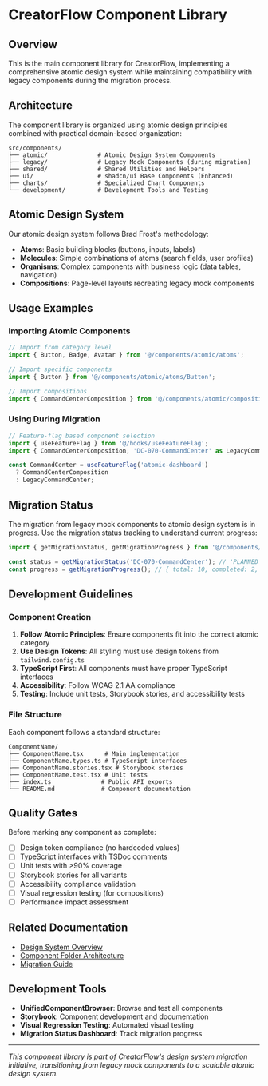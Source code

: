 # CreatorFlow Component Library

## Overview

This is the main component library for CreatorFlow, implementing a comprehensive atomic design system while maintaining compatibility with legacy components during the migration process.

## Architecture

The component library is organized using atomic design principles combined with practical domain-based organization:

```
src/components/
├── atomic/              # Atomic Design System Components
├── legacy/              # Legacy Mock Components (during migration)
├── shared/              # Shared Utilities and Helpers
├── ui/                  # shadcn/ui Base Components (Enhanced)
├── charts/              # Specialized Chart Components
└── development/         # Development Tools and Testing
```

## Atomic Design System

Our atomic design system follows Brad Frost's methodology:

- **Atoms**: Basic building blocks (buttons, inputs, labels)
- **Molecules**: Simple combinations of atoms (search fields, user profiles)
- **Organisms**: Complex components with business logic (data tables, navigation)
- **Compositions**: Page-level layouts recreating legacy mock components

## Usage Examples

### Importing Atomic Components

```typescript
// Import from category level
import { Button, Badge, Avatar } from '@/components/atomic/atoms';

// Import specific components
import { Button } from '@/components/atomic/atoms/Button';

// Import compositions
import { CommandCenterComposition } from '@/components/atomic/compositions/dashboard';
```

### Using During Migration

```typescript
// Feature-flag based component selection
import { useFeatureFlag } from '@/hooks/useFeatureFlag';
import { CommandCenterComposition, 'DC-070-CommandCenter' as LegacyCommandCenter } from '@/components';

const CommandCenter = useFeatureFlag('atomic-dashboard')
  ? CommandCenterComposition
  : LegacyCommandCenter;
```

## Migration Status

The migration from legacy mock components to atomic design system is in progress. Use the migration status tracking to understand current progress:

```typescript
import { getMigrationStatus, getMigrationProgress } from '@/components/legacy/migration-status';

const status = getMigrationStatus('DC-070-CommandCenter'); // 'PLANNED'
const progress = getMigrationProgress(); // { total: 10, completed: 2, percentComplete: 20 }
```

## Development Guidelines

### Component Creation

1. **Follow Atomic Principles**: Ensure components fit into the correct atomic category
2. **Use Design Tokens**: All styling must use design tokens from `tailwind.config.ts`
3. **TypeScript First**: All components must have proper TypeScript interfaces
4. **Accessibility**: Follow WCAG 2.1 AA compliance
5. **Testing**: Include unit tests, Storybook stories, and accessibility tests

### File Structure

Each component follows a standard structure:

```
ComponentName/
├── ComponentName.tsx      # Main implementation
├── ComponentName.types.ts # TypeScript interfaces
├── ComponentName.stories.tsx # Storybook stories
├── ComponentName.test.tsx # Unit tests
├── index.ts              # Public API exports
└── README.md             # Component documentation
```

## Quality Gates

Before marking any component as complete:

- [ ] Design token compliance (no hardcoded values)
- [ ] TypeScript interfaces with TSDoc comments
- [ ] Unit tests with >90% coverage
- [ ] Storybook stories for all variants
- [ ] Accessibility compliance validation
- [ ] Visual regression testing (for compositions)
- [ ] Performance impact assessment

## Related Documentation

- [Design System Overview](../docs/development/design-system/01-specifications/S001-DRAFT-design-system-overview.md)
- [Component Folder Architecture](../docs/development/design-system/02-implementation/I005-DRAFT-component-folder-architecture.md)
- [Migration Guide](../docs/development/design-system/02-implementation/I002-DRAFT-migration-guide.md)

## Development Tools

- **UnifiedComponentBrowser**: Browse and test all components
- **Storybook**: Component development and documentation
- **Visual Regression Testing**: Automated visual testing
- **Migration Status Dashboard**: Track migration progress

---

_This component library is part of CreatorFlow's design system migration initiative, transitioning from legacy mock components to a scalable atomic design system._

